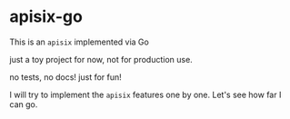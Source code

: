 # apisix-go
This is an `apisix` implemented via Go

just a toy project for now, not for production use.

no tests, no docs! just for fun!

I will try to implement the `apisix` features one by one. Let's see how far I can go.
